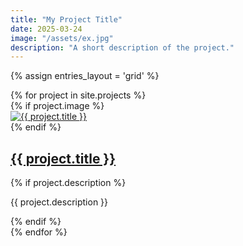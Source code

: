 ```yaml
---
title: "My Project Title"
date: 2025-03-24
image: "/assets/ex.jpg"
description: "A short description of the project."
---
```


{% assign entries_layout = 'grid' %}
<div class="entries-{{ entries_layout }}">
  {% for project in site.projects %}
    <article class="archive__item" itemscope itemtype="https://schema.org/CreativeWork">
      {% if project.image %}
        <div class="archive__item-teaser">
          <a href="{{ project.url | relative_url }}">
            <img src="{{ project.image | relative_url }}" alt="{{ project.title }}">
          </a>
        </div>
      {% endif %}
      <h2 class="archive__item-title" itemprop="headline">
        <a href="{{ project.url | relative_url }}">{{ project.title }}</a>
      </h2>
      {% if project.description %}
        <p>{{ project.description }}</p>
      {% endif %}
    </article>
  {% endfor %}
</div>